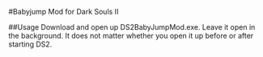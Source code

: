 #Babyjump Mod for Dark Souls II

##Usage
Download and open up DS2BabyJumpMod.exe. Leave it open in the background. It does not matter whether you open it up before or after starting DS2.